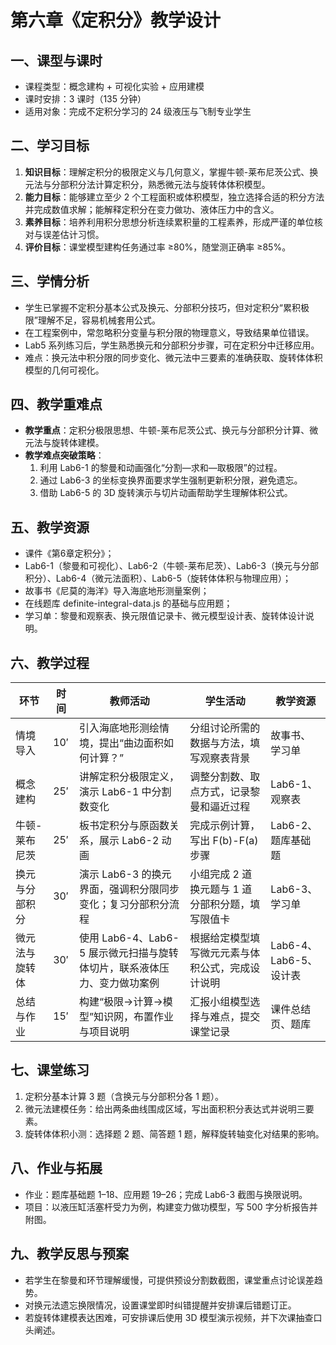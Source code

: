 # 第六章《定积分》教学设计

## 一、课型与课时
- 课程类型：概念建构 + 可视化实验 + 应用建模
- 课时安排：3 课时（135 分钟）
- 适用对象：完成不定积分学习的 24 级液压与飞制专业学生

## 二、学习目标
1. **知识目标**：理解定积分的极限定义与几何意义，掌握牛顿-莱布尼茨公式、换元法与分部积分法计算定积分，熟悉微元法与旋转体体积模型。
2. **能力目标**：能够建立至少 2 个工程面积或体积模型，独立选择合适的积分方法并完成数值求解；能解释定积分在变力做功、液体压力中的含义。
3. **素养目标**：培养利用积分思想分析连续累积量的工程素养，形成严谨的单位核对与误差估计习惯。
4. **评价目标**：课堂模型建构任务通过率 ≥80%，随堂测正确率 ≥85%。

## 三、学情分析
- 学生已掌握不定积分基本公式及换元、分部积分技巧，但对定积分“累积极限”理解不足，容易机械套用公式。
- 在工程案例中，常忽略积分变量与积分限的物理意义，导致结果单位错误。
- Lab5 系列练习后，学生熟悉换元和分部积分步骤，可在定积分中迁移应用。
- 难点：换元法中积分限的同步变化、微元法中三要素的准确获取、旋转体体积模型的几何可视化。

## 四、教学重难点
- **教学重点**：定积分极限思想、牛顿-莱布尼茨公式、换元与分部积分计算、微元法与旋转体建模。
- **教学难点突破策略**：
  1. 利用 Lab6-1 的黎曼和动画强化“分割—求和—取极限”的过程。
  2. 通过 Lab6-3 的坐标变换界面要求学生强制更新积分限，避免遗忘。
  3. 借助 Lab6-5 的 3D 旋转演示与切片动画帮助学生理解体积公式。

## 五、教学资源
- 课件《第6章定积分》；
- Lab6-1（黎曼和可视化）、Lab6-2（牛顿-莱布尼茨）、Lab6-3（换元与分部积分）、Lab6-4（微元法面积）、Lab6-5（旋转体体积与物理应用）；
- 故事书《尼莫的海洋》导入海底地形测量案例；
- 在线题库 definite-integral-data.js 的基础与应用题；
- 学习单：黎曼和观察表、换元限值记录卡、微元模型设计表、旋转体设计说明。

## 六、教学过程
| 环节 | 时间 | 教师活动 | 学生活动 | 教学资源 |
| --- | --- | --- | --- | --- |
| 情境导入 | 10′ | 引入海底地形测绘情境，提出“曲边面积如何计算？” | 分组讨论所需的数据与方法，填写观察表背景 | 故事书、学习单 |
| 概念建构 | 25′ | 讲解定积分极限定义，演示 Lab6-1 中分割数变化 | 调整分割数、取点方式，记录黎曼和逼近过程 | Lab6-1、观察表 |
| 牛顿-莱布尼茨 | 25′ | 板书定积分与原函数关系，展示 Lab6-2 动画 | 完成示例计算，写出 F(b)-F(a) 步骤 | Lab6-2、题库基础题 |
| 换元与分部积分 | 30′ | 演示 Lab6-3 的换元界面，强调积分限同步变化；复习分部积分流程 | 小组完成 2 道换元题与 1 道分部积分题，填写限值卡 | Lab6-3、学习单 |
| 微元法与旋转体 | 30′ | 使用 Lab6-4、Lab6-5 展示微元扫描与旋转体切片，联系液体压力、变力做功案例 | 根据给定模型填写微元元素与体积公式，完成设计说明 | Lab6-4、Lab6-5、设计表 |
| 总结与作业 | 15′ | 构建“极限→计算→模型”知识网，布置作业与项目说明 | 汇报小组模型选择与难点，提交课堂记录 | 课件总结页、题库 |

## 七、课堂练习
1. 定积分基本计算 3 题（含换元与分部积分各 1 题）。
2. 微元法建模任务：给出两条曲线围成区域，写出面积积分表达式并说明三要素。
3. 旋转体体积小测：选择题 2 题、简答题 1 题，解释旋转轴变化对结果的影响。

## 八、作业与拓展
- 作业：题库基础题 1–18、应用题 19–26；完成 Lab6-3 截图与换限说明。
- 项目：以液压缸活塞杆受力为例，构建变力做功模型，写 500 字分析报告并附图。

## 九、教学反思与预案
- 若学生在黎曼和环节理解缓慢，可提供预设分割数截图，课堂重点讨论误差趋势。
- 对换元法遗忘换限情况，设置课堂即时纠错提醒并安排课后错题订正。
- 若旋转体建模表达困难，可安排课后使用 3D 模型演示视频，并下次课抽查口头阐述。
